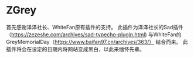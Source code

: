 # ZGrey
首先感谢泽泽社长、WhiteFan原有插件的支持。
此插件为泽泽社长的Sad插件（https://zezeshe.com/archives/sad-typecho-plugin.html)
与WhiteFan的GreyMemorialDay（https://www.baifan97.cn/archives/363/） 结合而来。
此插件将会在设定的日期内将网站变成黑白，以此来缅怀先辈。
